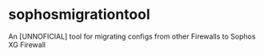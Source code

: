 # sophosmigrationtool
An [UNNOFICIAL] tool for migrating configs from other Firewalls to Sophos XG Firewall
